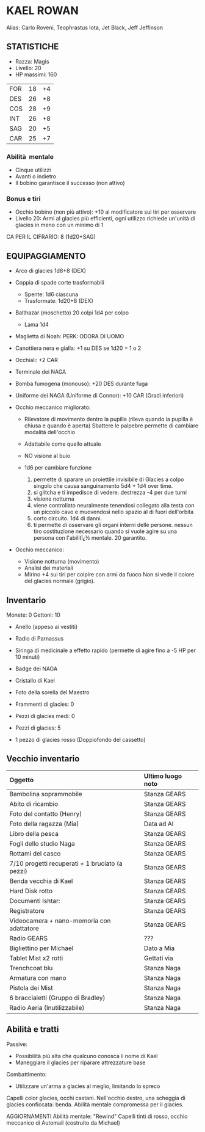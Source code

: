 # KAEL ROWAN
Alias:  Carlo Roveni, Teophrastus Iota, Jet Black, Jeff Jeffinson

## STATISTICHE
 * Razza:	Magis
 * Livello: 20
 * HP massimi: 160

| | | |
|-|-|-|
| FOR | 18 | +4 |
| DES | 26 | +8 |
| COS | 28 | +9 |
| INT | 26 | +8 |
| SAG | 20 | +5 |
| CAR | 25 | +7 |

### Abilità  mentale
 * Cinque utilizzi
 * Avanti o indietro
 * Il bobino garantisce il successo (non attivo)

### Bonus e tiri
* Occhio bobino (non più attivo): +10 al modificatore sui tiri per osservare
* Livello 20: Armi al glacies più efficienti, ogni utilizzo richiede un'unità di glacies in meno con un minimo di 1

CA PER IL CIFRARIO: 8 (1d20+SAG)

## EQUIPAGGIAMENTO
* Arco di glacies			1d8+8 (DEX)
* Coppia di spade corte trasformabili
    * Spente: 				1d6 ciascuna
    * Trasformate:			1d20+8 (DEX)
* Balthazar (moschetto) 20 colpi	1d4 per colpo
    * Lama	 			1d4

* Maglietta di Noah: PERK: ODORA DI UOMO
* Canottiera nera e gialla: +1 su DES se 1d20 = 1 o 2
* Occhiali: +2 CAR
* Terminale dei NAGA

* Bomba fumogena (monouso): +20 DES durante fuga

* Uniforme dei NAGA (Uniforme di Connor): +10 CAR (Gradi inferiori)

* Occhio meccanico migliorato:
	* Rilevatore di movimento dentro la pupilla
	(rileva quando la pupilla è chiusa e quando è aperta)
	Sbattere le palpebre permette di cambiare modalità dell'occhio
	* Adattabile come quello attuale
	* NO visione al buio
	* 1d6 per cambiare funzione

		1. permette di sparare un proiettile invisibile di Glacies a colpo singolo che causa sanguinamento 5d4 + 1d4 over time.
		2. si glitcha e ti impedisce di vedere. destrezza -4 per due turni
		3. visione notturna
		4. viene controllato neuralmente tenendosi collegato alla testa con un piccolo cavo e muovendosi nello spazio al di fuori dell'orbita
		5. corto circuito. 1d4 di danni.
		6. ti permette di osservare gli organi interni delle persone. nessun tiro costituzione necessario quando si vuole agire su una persona con l'abilitï¿½ mentale. 20 garantito.


* Occhio meccanico:
    * Visione notturna (movimento)
    * Analisi dei materiali
    * Mirino	+4 sui tiri per colpire con armi da fuoco
	Non si vede il colore del glacies normale (grigio).


## Inventario
Monete: 0
Gettoni: 10

* Anello (appeso ai vestiti)
* Radio di Parnassus
* Siringa di medicinale a effetto rapido
	(permette di agire fino a -5 HP per 10 minuti)
* Badge dei NAGA
* Cristallo di Kael
* Foto della sorella del Maestro

* Frammenti di glacies: 0
* Pezzi di glacies medi: 0	
* Pezzi di glacies: 5
* 1 pezzo di glacies rosso	(Doppiofondo del cassetto)

## Vecchio inventario 

|Oggetto | Ultimo luogo noto |
|:-----------------|:--------------|
| Bambolina soprammobile	| Stanza GEARS |
| Abito di ricambio 		| Stanza GEARS |
| Foto del contatto (Henry) | Stanza GEARS |
| Foto della ragazza (Mia)	| Data ad Al |
| Libro della pesca			| Stanza GEARS |
| Fogli dello studio Naga	| Stanza GEARS |
| Rottami del casco			| Stanza GEARS |
| 7/10 progetti recuperati + 1 bruciato (a pezzi) | Stanza GEARS |
| Benda vecchia di Kael		| Stanza GEARS |
| Hard Disk rotto			| Stanza GEARS |
| Documenti Ishtar: 		| Stanza GEARS |
| Registratore				| Stanza GEARS |
| Videocamera + nano-memoria con adattatore | Stanza GEARS |
| Radio GEARS 				| ??? |
| Bigliettino per Michael	| Dato a Mia |
| Tablet Mist x2 rotti 		| Gettati via |
| Trenchcoat blu			| Stanza Naga |
| Armatura con mano			| Stanza Naga |
| Pistola dei Mist			| Stanza Naga |
| 6 braccialetti (Gruppo di Bradley)	| Stanza Naga |
| Radio Aeria (Inutilizzabile)	| Stanza Naga |

## Abilità e tratti
Passive:
* Possibilità più alta che qualcuno conosca il nome di Kael
* Maneggiare il glacies per riparare attrezzature base

Combattimento: 
* Utilizzare un'arma a glacies al meglio, limitando lo spreco

Capelli color glacies, occhi castani.
Nell'occhio destro, una scheggia di glacies conficcata: benda. Abilità mentale compromessa per il glacies. 

AGGIORNAMENTI
Abilità mentale: "Rewind"
Capelli tinti di rosso, occhio meccanico di Automail (costruito da Michael)
